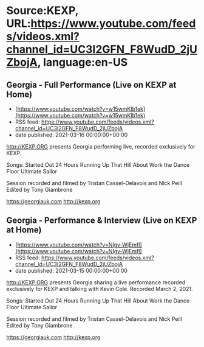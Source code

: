 # Source:KEXP, URL:https://www.youtube.com/feeds/videos.xml?channel_id=UC3I2GFN_F8WudD_2jUZbojA, language:en-US

## Georgia - Full Performance (Live on KEXP at Home)
 - [https://www.youtube.com/watch?v=w15wmKlb1ek](https://www.youtube.com/watch?v=w15wmKlb1ek)
 - RSS feed: https://www.youtube.com/feeds/videos.xml?channel_id=UC3I2GFN_F8WudD_2jUZbojA
 - date published: 2021-03-16 00:00:00+00:00

http://KEXP.ORG presents Georgia performing live, recorded exclusively for KEXP.

Songs:
Started Out
24 Hours
Running Up That Hill
About Work the Dance Floor
Ultimate Sailor

Session recorded and filmed by Tristan Cassel-Delavois and Nick Peill
Edited by Tony Giambrone

https://georgiauk.com
http://kexp.org

## Georgia - Performance & Interview (Live on KEXP at Home)
 - [https://www.youtube.com/watch?v=NIgv-WjEmfI](https://www.youtube.com/watch?v=NIgv-WjEmfI)
 - RSS feed: https://www.youtube.com/feeds/videos.xml?channel_id=UC3I2GFN_F8WudD_2jUZbojA
 - date published: 2021-03-15 00:00:00+00:00

http://KEXP.ORG presents Georgia sharing a live performance recorded exclusively for KEXP and talking with Kevin Cole. Recorded March 2, 2021.

Songs:
Started Out
24 Hours
Running Up That Hill
About Work the Dance Floor
Ultimate Sailor

Session recorded and filmed by Tristan Cassel-Delavois and Nick Peill
Edited by Tony Giambrone

https://georgiauk.com
http://kexp.org

